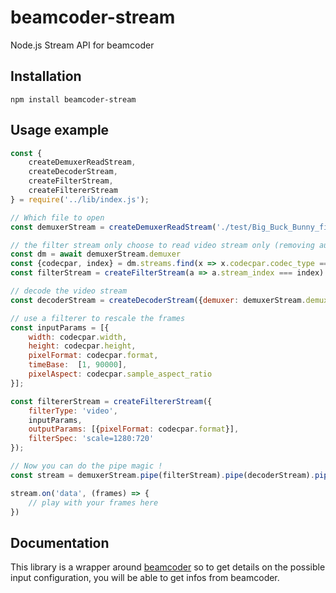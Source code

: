 # beamcoder-stream

Node.js Stream API for beamcoder

## Installation

```
npm install beamcoder-stream
```

## Usage example

```js
const {
	createDemuxerReadStream, 
	createDecoderStream, 
	createFilterStream, 
	createFiltererStream
} = require('../lib/index.js');

// Which file to open
const demuxerStream = createDemuxerReadStream('./test/Big_Buck_Bunny_first_23_seconds_1080p.ogv.480p.vp9.webm');

// the filter stream only choose to read video stream only (removing audio data)
const dm = await demuxerStream.demuxer
const {codecpar, index} = dm.streams.find(x => x.codecpar.codec_type === 'video')
const filterStream = createFilterStream(a => a.stream_index === index)

// decode the video stream
const decoderStream = createDecoderStream({demuxer: demuxerStream.demuxer, stream_index: 0}); // eslint-disable-line camelcase

// use a filterer to rescale the frames
const inputParams = [{ 
	width: codecpar.width, 
	height: codecpar.height, 
	pixelFormat: codecpar.format, 
	timeBase:  [1, 90000],
	pixelAspect: codecpar.sample_aspect_ratio
}];

const filtererStream = createFiltererStream({
	filterType: 'video',
	inputParams,
	outputParams: [{pixelFormat: codecpar.format}],
	filterSpec: 'scale=1280:720'
});

// Now you can do the pipe magic !
const stream = demuxerStream.pipe(filterStream).pipe(decoderStream).pipe(filtererStream);

stream.on('data', (frames) => {
	// play with your frames here
})
```

## Documentation

This library is a wrapper around [beamcoder](https://github.com/Streampunk/beamcoder) so to get details on the possible input configuration, you will be able to get infos from beamcoder.